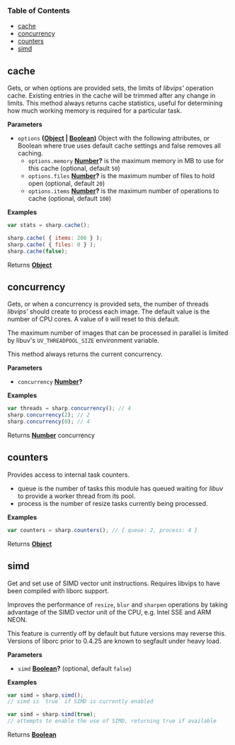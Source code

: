 <!-- Generated by documentation.js. Update this documentation by updating the source code. -->

### Table of Contents

-   [cache](#cache)
-   [concurrency](#concurrency)
-   [counters](#counters)
-   [simd](#simd)

## cache

Gets, or when options are provided sets, the limits of _libvips'_ operation cache.
Existing entries in the cache will be trimmed after any change in limits.
This method always returns cache statistics,
useful for determining how much working memory is required for a particular task.

**Parameters**

-   `options` **([Object](https://developer.mozilla.org/en-US/docs/Web/JavaScript/Reference/Global_Objects/Object) \| [Boolean](https://developer.mozilla.org/en-US/docs/Web/JavaScript/Reference/Global_Objects/Boolean))** Object with the following attributes, or Boolean where true uses default cache settings and false removes all caching.
    -   `options.memory` **[Number](https://developer.mozilla.org/en-US/docs/Web/JavaScript/Reference/Global_Objects/Number)?** is the maximum memory in MB to use for this cache (optional, default `50`)
    -   `options.files` **[Number](https://developer.mozilla.org/en-US/docs/Web/JavaScript/Reference/Global_Objects/Number)?** is the maximum number of files to hold open (optional, default `20`)
    -   `options.items` **[Number](https://developer.mozilla.org/en-US/docs/Web/JavaScript/Reference/Global_Objects/Number)?** is the maximum number of operations to cache (optional, default `100`)

**Examples**

```javascript
var stats = sharp.cache();
```

```javascript
sharp.cache( { items: 200 } );
sharp.cache( { files: 0 } );
sharp.cache(false);
```

Returns **[Object](https://developer.mozilla.org/en-US/docs/Web/JavaScript/Reference/Global_Objects/Object)** 

## concurrency

Gets, or when a concurrency is provided sets,
the number of threads _libvips'_ should create to process each image.
The default value is the number of CPU cores.
A value of `0` will reset to this default.

The maximum number of images that can be processed in parallel
is limited by libuv's `UV_THREADPOOL_SIZE` environment variable.

This method always returns the current concurrency.

**Parameters**

-   `concurrency` **[Number](https://developer.mozilla.org/en-US/docs/Web/JavaScript/Reference/Global_Objects/Number)?** 

**Examples**

```javascript
var threads = sharp.concurrency(); // 4
sharp.concurrency(2); // 2
sharp.concurrency(0); // 4
```

Returns **[Number](https://developer.mozilla.org/en-US/docs/Web/JavaScript/Reference/Global_Objects/Number)** concurrency

## counters

Provides access to internal task counters.

-   queue is the number of tasks this module has queued waiting for _libuv_ to provide a worker thread from its pool.
-   process is the number of resize tasks currently being processed.

**Examples**

```javascript
var counters = sharp.counters(); // { queue: 2, process: 4 }
```

Returns **[Object](https://developer.mozilla.org/en-US/docs/Web/JavaScript/Reference/Global_Objects/Object)** 

## simd

Get and set use of SIMD vector unit instructions.
Requires libvips to have been compiled with liborc support.

Improves the performance of `resize`, `blur` and `sharpen` operations
by taking advantage of the SIMD vector unit of the CPU, e.g. Intel SSE and ARM NEON.

This feature is currently off by default but future versions may reverse this.
Versions of liborc prior to 0.4.25 are known to segfault under heavy load.

**Parameters**

-   `simd` **[Boolean](https://developer.mozilla.org/en-US/docs/Web/JavaScript/Reference/Global_Objects/Boolean)?**  (optional, default `false`)

**Examples**

```javascript
var simd = sharp.simd();
// simd is `true` if SIMD is currently enabled
```

```javascript
var simd = sharp.simd(true);
// attempts to enable the use of SIMD, returning true if available
```

Returns **[Boolean](https://developer.mozilla.org/en-US/docs/Web/JavaScript/Reference/Global_Objects/Boolean)** 
